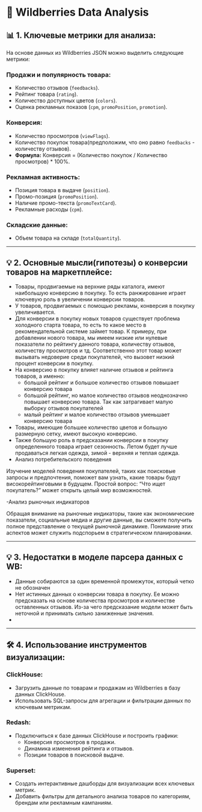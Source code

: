 # 🎯 Wildberries Data Analysis

## 📊 1. Ключевые метрики для анализа:
На основе данных из Wildberries JSON можно выделить следующие метрики:

### Продажи и популярность товара:
- Количество отзывов (`feedbacks`).
- Рейтинг товара (`rating`).
- Количество доступных цветов (`colors`).
- Оценка рекламных показов (`cpm`, `promoPosition`, `promotion`).

### Конверсия:
- Количество просмотров (`viewFlags`).
- Количество покупок товара(предположим, что оно равно `feedbacks` - количеству отзывов).
- **Формула:** Конверсия = (Количество покупок / Количество просмотров) * 100%.

### Рекламная активность:
- Позиция товара в выдаче (`position`).
- Промо-позиция (`promoPosition`).
- Наличие промо-текста (`promoTextCard`).
- Рекламные расходы (`cpm`).

### Складские данные:
- Объем товара на складе (`totalQuantity`).

---
## 💡 2. Основные мысли(гипотезы) о конверсии товаров на маркетплейсе: 
- Товары, продвигаемые на верхние ряды каталога, имеют наибольшую конверсию в покупку. То есть ранжирование играет ключевую роль в увеличении конверсии товаров.
- У товаров, продвигаемых с помощью рекламы, конверсия в покупку увеличивается.
- Для конверсии в покупку новых товаров существует проблема холодного старта товара, то есть то какое место в рекомендательной системе займет товар. К примеру, при добавлении нового товара, мы имеем низкие или нулевые показатели по рейтингу данного товара, количеству отзывов, количеству просмотров и тд. Соответственно этот товар может вызывать недоверие среди покупателей, что вызовет низкий процент конверсии в покупку.
- На конверсию в покупку влияет наличие отзывов и рейтинга товаров, а именно:
  * большой рейтинг и большое количество отзывов повышает конверсию товара
  * большой рейтинг, но малое количество отзывов неоднозначно повышает конверсию товара. Так как затрагивает малую выборку отзывов покупателей
  * малый рейтинг и малое количество отзывов уменьшает конверсию товара
- Товары, имеющие большее количество цветов и большую размерную сетку, имеют высокую конверсию.
- Также большую роль в предсказании конверсии в покупку определенного товара играет сезонность. Летом будет лучше продаваться легкая одежда, зимой - верхняя и теплая одежда.
- Анализ потребительского поведения

Изучение моделей поведения покупателей, таких как поисковые запросы и предпочтения, поможет вам узнать, какие товары будут високорейтинговыми в будущем. Простой вопрос: “Что ищет покупатель?” может открыть целый мир возможностей.

-Анализ рыночных индикаторов

Обращая внимание на рыночные индикаторы, такие как экономические показатели, социальные медиа и другие данные, вы сможете получить полное представление о текущей рыночной динамике. Понимание этих аспектов может служить подспорьем в стратегическом планировании.

---

## 💡 3. Недостатки в моделе парсера данных с WB:
- Данные собираются за один временной промежуток, который четко не обозначен
- Нет истинных данных о конверсии товара в покупку. Ее можно предсказать на основе количества просмотров и количестве оставленных отзывов. Из-за чего предсказание модели может быть неточной и принимать сильно заниженные значения.
- 

---

## 🛠️ 4. Использование инструментов визуализации:

### ClickHouse:  
- Загрузить данные по товарам и продажам из Wildberries в базу данных ClickHouse.  
- Использовать SQL-запросы для агрегации и фильтрации данных по ключевым метрикам.  

### Redash:  
- Подключиться к базе данных ClickHouse и построить графики:  
  - Конверсия просмотров в продажи.  
  - Динамика изменения рейтинга и отзывов.  
  - Позиции товаров в поисковой выдаче.  

### Superset:  
- Создать интерактивные дашборды для визуализации всех ключевых метрик.  
- Добавить фильтры для детального анализа товаров по категориям, брендам или рекламным кампаниям.
